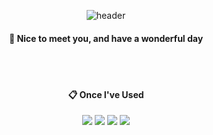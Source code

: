 <div align="center"> 

![header](https://capsule-render.vercel.app/api?type=transparent&color=auto&height=150&section=header&text=JustcallmeHarmony&fontSize=90&fontColor=333333)
 
####  :wave: Nice to meet you, and have a wonderful day

  
 <br/>
 <br/>
  
####  :clipboard: Once I've Used 
<img src="https://img.shields.io/badge/react-61DAFB?style=for-the-badge&logo=react&logoColor=black"> 
  <img src="https://img.shields.io/badge/firebase-FFCA28?style=for-the-badge&logo=firebase&logoColor=white">
  
  <img src="https://img.shields.io/badge/javascript-F7DF1E?style=for-the-badge&logo=javascript&logoColor=black"> 
  <img src="https://img.shields.io/badge/Figma-333?style=for-the-badge&logo=Figma&logoColor=F7DF1E">
</div>
